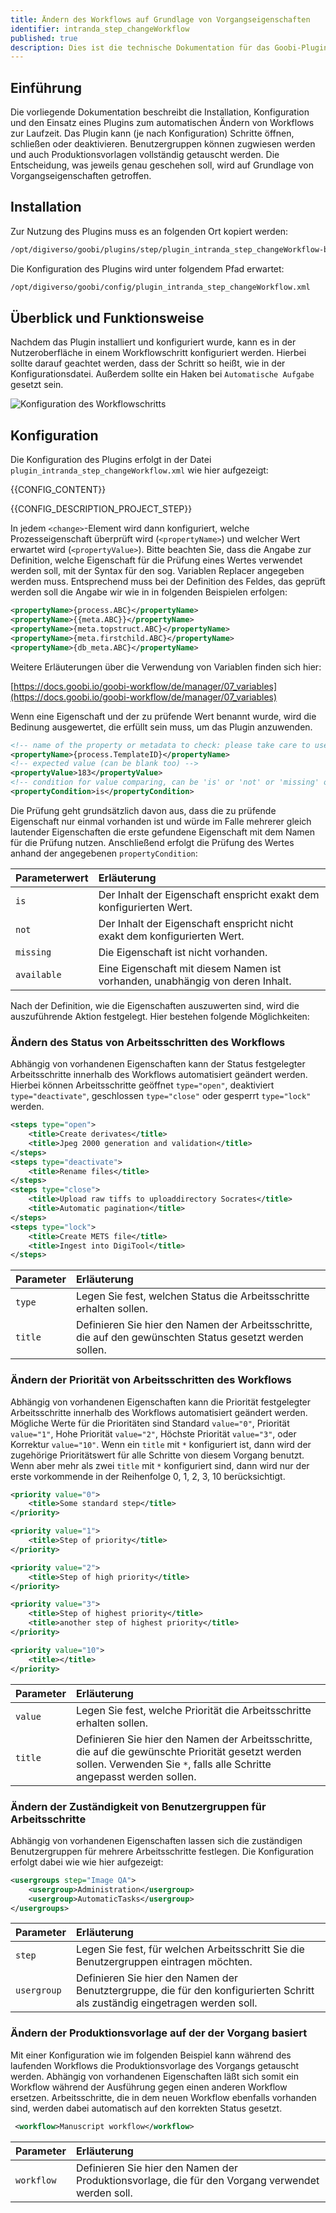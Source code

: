 ```yaml
---
title: Ändern des Workflows auf Grundlage von Vorgangseigenschaften
identifier: intranda_step_changeWorkflow
published: true
description: Dies ist die technische Dokumentation für das Goobi-Plugin für das automatische Ändern von Workflows auf Grundlage von Vorgangseigenschaften.
---
```

## Einführung
Die vorliegende Dokumentation beschreibt die Installation, Konfiguration und den Einsatz eines Plugins zum automatischen Ändern von Workflows zur Laufzeit. Das Plugin kann (je nach Konfiguration) Schritte öffnen, schließen oder deaktivieren. Benutzergruppen können zugwiesen werden und auch Produktionsvorlagen vollständig getauscht werden. Die Entscheidung, was jeweils genau geschehen soll, wird auf Grundlage von Vorgangseigenschaften getroffen.


## Installation
Zur Nutzung des Plugins muss es an folgenden Ort kopiert werden:

```bash
/opt/digiverso/goobi/plugins/step/plugin_intranda_step_changeWorkflow-base.jar
```

Die Konfiguration des Plugins wird unter folgendem Pfad erwartet:

```bash
/opt/digiverso/goobi/config/plugin_intranda_step_changeWorkflow.xml
```


## Überblick und Funktionsweise
Nachdem das Plugin installiert und konfiguriert wurde, kann es in der Nutzeroberfläche in einem Workflowschritt konfiguriert werden. Hierbei sollte darauf geachtet werden, dass der Schritt so heißt, wie in der Konfigurationsdatei. Außerdem sollte ein Haken bei `Automatische Aufgabe` gesetzt sein.

![Konfiguration des Workflowschritts](screen1.png)



## Konfiguration
Die Konfiguration des Plugins erfolgt in der Datei `plugin_intranda_step_changeWorkflow.xml` wie hier aufgezeigt:

{{CONFIG_CONTENT}}

{{CONFIG_DESCRIPTION_PROJECT_STEP}}

In jedem `<change>`-Element wird dann konfiguriert, welche Prozesseigenschaft überprüft wird (`<propertyName>`) und welcher Wert erwartet wird (`<propertyValue>`). Bitte beachten Sie, dass die Angabe zur Definition, welche Eigenschaft für die Prüfung eines Wertes verwendet werden soll, mit der Syntax für den sog. Variablen Replacer angegeben werden muss. Entsprechend muss bei der Definition des Feldes, das geprüft werden soll die Angabe wir wie in in folgenden Beispielen erfolgen:

```xml
<propertyName>{process.ABC}</propertyName>
<propertyName>{{meta.ABC}}</propertyName>
<propertyName>{meta.topstruct.ABC}</propertyName>
<propertyName>{meta.firstchild.ABC}</propertyName>
<propertyName>{db_meta.ABC}</propertyName>
```

Weitere Erläuterungen über die Verwendung von Variablen finden sich hier:

[https://docs.goobi.io/goobi-workflow/de/manager/07_variables](https://docs.goobi.io/goobi-workflow/de/manager/07_variables)

Wenn eine Eigenschaft und der zu prüfende Wert benannt wurde, wird die Bedinung ausgewertet, die erfüllt sein muss, um das Plugin anzuwenden.

```xml
<!-- name of the property or metadata to check: please take care to use the syntax of the Variable replacer here -->
<propertyName>{process.TemplateID}</propertyName>
<!-- expected value (can be blank too) -->
<propertyValue>183</propertyValue>
<!-- condition for value comparing, can be 'is' or 'not' or 'missing' or 'available' -->
<propertyCondition>is</propertyCondition>
```

Die Prüfung geht grundsätzlich davon aus, dass die zu prüfende Eigenschaft nur einmal vorhanden ist und würde im Falle mehrerer gleich lautender Eigenschaften die erste gefundene Eigenschaft mit dem Namen für die Prüfung nutzen. Anschließend erfolgt die Prüfung des Wertes anhand der angegebenen `propertyCondition`:

| Parameterwert | Erläuterung |
| :--- | :--- |
| `is`  | Der Inhalt der Eigenschaft enspricht exakt dem konfigurierten Wert. |
| `not` | Der Inhalt der Eigenschaft enspricht nicht exakt dem konfigurierten Wert. |
| `missing` | Die Eigenschaft ist nicht vorhanden. |
| `available` | Eine Eigenschaft mit diesem Namen ist vorhanden, unabhängig von deren Inhalt. |


Nach der Definition, wie die Eigenschaften auszuwerten sind, wird die auszuführende Aktion festgelegt. Hier bestehen folgende Möglichkeiten:

### Ändern des Status von Arbeitsschritten des Workflows
Abhängig von vorhandenen Eigenschaften kann der Status festgelegter Arbeitsschritte innerhalb des Workflows automatisiert geändert werden. Hierbei können Arbeitsschritte geöffnet `type="open"`, deaktiviert `type="deactivate"`, geschlossen `type="close"` oder gesperrt `type="lock"` werden.

```xml
<steps type="open">
    <title>Create derivates</title>
    <title>Jpeg 2000 generation and validation</title>
</steps>
<steps type="deactivate">
    <title>Rename files</title>
</steps>
<steps type="close">
    <title>Upload raw tiffs to uploaddirectory Socrates</title>
    <title>Automatic pagination</title>
</steps>
<steps type="lock">
    <title>Create METS file</title>
    <title>Ingest into DigiTool</title>
</steps>
```

| Parameter | Erläuterung |
| :--- | :--- |
| `type` | Legen Sie fest, welchen Status die Arbeitsschritte erhalten sollen. |
| `title` | Definieren Sie hier den Namen der Arbeitsschritte, die auf den gewünschten Status gesetzt werden sollen. |


### Ändern der Priorität von Arbeitsschritten des Workflows
Abhängig von vorhandenen Eigenschaften kann die Priorität festgelegter Arbeitsschritte innerhalb des Workflows automatisiert geändert werden. Mögliche Werte für die Prioritäten sind Standard `value="0"`, Priorität `value="1"`, Hohe Priorität `value="2"`, Höchste Priorität `value="3"`, oder Korrektur `value="10"`. Wenn ein `title` mit `*` konfiguriert ist, dann wird der zugehörige Prioritätswert für alle Schritte von diesem Vorgang benutzt. Wenn aber mehr als zwei `title` mit `*` konfiguriert sind, dann wird nur der erste vorkommende in der Reihenfolge 0, 1, 2, 3, 10 berücksichtigt.

```xml
<priority value="0">
    <title>Some standard step</title>
</priority>

<priority value="1">
    <title>Step of priority</title>
</priority>

<priority value="2">
    <title>Step of high priority</title>
</priority>

<priority value="3">
    <title>Step of highest priority</title>
    <title>another step of highest priority</title>
</priority>

<priority value="10">
    <title></title>
</priority>
```

| Parameter | Erläuterung |
| :--- | :--- |
| `value` | Legen Sie fest, welche Priorität die Arbeitsschritte erhalten sollen. |
| `title` | Definieren Sie hier den Namen der Arbeitsschritte, die auf die gewünschte Priorität gesetzt werden sollen. Verwenden Sie `*`, falls alle Schritte angepasst werden sollen. |


### Ändern der Zuständigkeit von Benutzergruppen für Arbeitsschritte
Abhängig von vorhandenen Eigenschaften lassen sich die zuständigen Benutzergruppen für mehrere Arbeitsschritte festlegen. Die Konfiguration erfolgt dabei wie wie hier aufgezeigt:

```xml
<usergroups step="Image QA">
    <usergroup>Administration</usergroup>
    <usergroup>AutomaticTasks</usergroup>
</usergroups>
```

| Parameter | Erläuterung |
| :--- | :--- |
| `step` | Legen Sie fest, für welchen Arbeitsschritt Sie die Benutzergruppen eintragen möchten. |
| `usergroup` | Definieren Sie hier den Namen der Benutztergruppe, die für den konfigurierten Schritt als zuständig eingetragen werden soll. |


### Ändern der Produktionsvorlage auf der der Vorgang basiert
Mit einer Konfiguration wie im folgenden Beispiel kann während des laufenden Workflows die Produktionsvorlage des Vorgangs getauscht werden. Abhängig von vorhandenen Eigenschaften läßt sich somit ein Workflow während der Ausführung gegen einen anderen Workflow ersetzen. Arbeitsschritte, die in dem neuen Workflow ebenfalls vorhanden sind, werden dabei automatisch auf den korrekten Status gesetzt.

```xml
 <workflow>Manuscript workflow</workflow>
```

| Parameter | Erläuterung |
| :--- | :--- |
| `workflow` | Definieren Sie hier den Namen der Produktionsvorlage, die für den Vorgang verwendet werden soll. |
